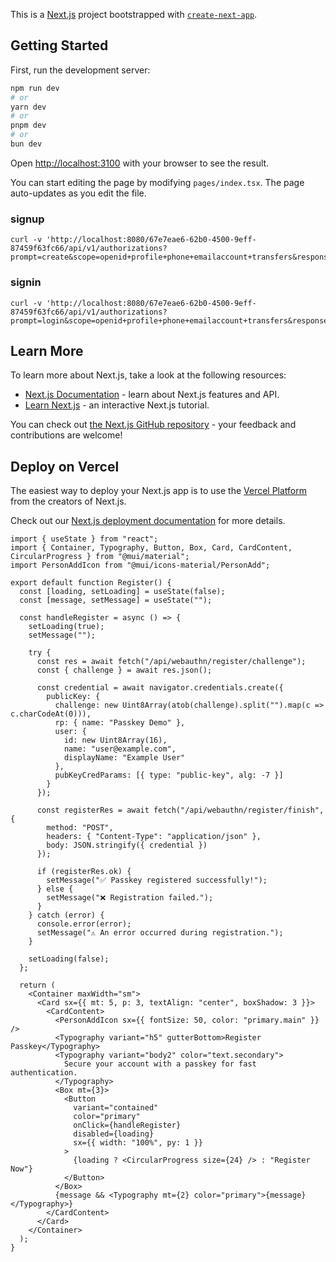 This is a [Next.js](https://nextjs.org) project bootstrapped with [`create-next-app`](https://nextjs.org/docs/pages/api-reference/create-next-app).

## Getting Started

First, run the development server:

```bash
npm run dev
# or
yarn dev
# or
pnpm dev
# or
bun dev
```

Open [http://localhost:3100](http://localhost:3100) with your browser to see the result.

You can start editing the page by modifying `pages/index.tsx`. The page auto-updates as you edit the file.

### signup

```shell
curl -v 'http://localhost:8080/67e7eae6-62b0-4500-9eff-87459f63fc66/api/v1/authorizations?prompt=create&scope=openid+profile+phone+emailaccount+transfers&response_type=code&client_id=clientSecretPost&redirect_uri=https%3A%2F%2Fwww.certification.openid.net%2Ftest%2Fa%2Fidp_oidc_basic%2Fcallback&state=aiueo&organization_id=123&organization_name=test'
```

### signin

```shell
curl -v 'http://localhost:8080/67e7eae6-62b0-4500-9eff-87459f63fc66/api/v1/authorizations?prompt=login&scope=openid+profile+phone+emailaccount+transfers&response_type=code&client_id=clientSecretPost&redirect_uri=https%3A%2F%2Fwww.certification.openid.net%2Ftest%2Fa%2Fidp_oidc_basic%2Fcallback&state=aiueo&organization_id=123&organization_name=test'
```

## Learn More

To learn more about Next.js, take a look at the following resources:

- [Next.js Documentation](https://nextjs.org/docs) - learn about Next.js features and API.
- [Learn Next.js](https://nextjs.org/learn-pages-router) - an interactive Next.js tutorial.

You can check out [the Next.js GitHub repository](https://github.com/vercel/next.js) - your feedback and contributions are welcome!

## Deploy on Vercel

The easiest way to deploy your Next.js app is to use the [Vercel Platform](https://vercel.com/new?utm_medium=default-template&filter=next.js&utm_source=create-next-app&utm_campaign=create-next-app-readme) from the creators of Next.js.

Check out our [Next.js deployment documentation](https://nextjs.org/docs/pages/building-your-application/deploying) for more details.

```
import { useState } from "react";
import { Container, Typography, Button, Box, Card, CardContent, CircularProgress } from "@mui/material";
import PersonAddIcon from "@mui/icons-material/PersonAdd";

export default function Register() {
  const [loading, setLoading] = useState(false);
  const [message, setMessage] = useState("");

  const handleRegister = async () => {
    setLoading(true);
    setMessage("");

    try {
      const res = await fetch("/api/webauthn/register/challenge");
      const { challenge } = await res.json();

      const credential = await navigator.credentials.create({
        publicKey: {
          challenge: new Uint8Array(atob(challenge).split("").map(c => c.charCodeAt(0))),
          rp: { name: "Passkey Demo" },
          user: {
            id: new Uint8Array(16),
            name: "user@example.com",
            displayName: "Example User"
          },
          pubKeyCredParams: [{ type: "public-key", alg: -7 }]
        }
      });

      const registerRes = await fetch("/api/webauthn/register/finish", {
        method: "POST",
        headers: { "Content-Type": "application/json" },
        body: JSON.stringify({ credential })
      });

      if (registerRes.ok) {
        setMessage("✅ Passkey registered successfully!");
      } else {
        setMessage("❌ Registration failed.");
      }
    } catch (error) {
      console.error(error);
      setMessage("⚠️ An error occurred during registration.");
    }

    setLoading(false);
  };

  return (
    <Container maxWidth="sm">
      <Card sx={{ mt: 5, p: 3, textAlign: "center", boxShadow: 3 }}>
        <CardContent>
          <PersonAddIcon sx={{ fontSize: 50, color: "primary.main" }} />
          <Typography variant="h5" gutterBottom>Register Passkey</Typography>
          <Typography variant="body2" color="text.secondary">
            Secure your account with a passkey for fast authentication.
          </Typography>
          <Box mt={3}>
            <Button
              variant="contained"
              color="primary"
              onClick={handleRegister}
              disabled={loading}
              sx={{ width: "100%", py: 1 }}
            >
              {loading ? <CircularProgress size={24} /> : "Register Now"}
            </Button>
          </Box>
          {message && <Typography mt={2} color="primary">{message}</Typography>}
        </CardContent>
      </Card>
    </Container>
  );
}

```
